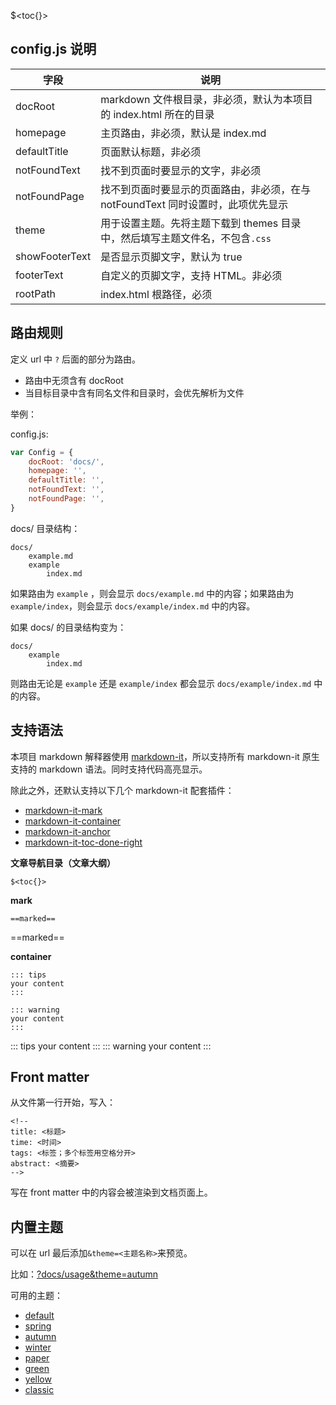 <!--
time: 2021-11-14
title: 详细说明
-->

$<toc{}>

## config.js 说明

| 字段 | 说明 |
|----|----|
| docRoot | markdown 文件根目录，非必须，默认为本项目的 index.html 所在的目录 |
| homepage | 主页路由，非必须，默认是 index.md |
| defaultTitle | 页面默认标题，非必须 |
| notFoundText | 找不到页面时要显示的文字，非必须 |
| notFoundPage | 找不到页面时要显示的页面路由，非必须，在与 notFoundText 同时设置时，此项优先显示 |
| theme | 用于设置主题。先将主题下载到 themes 目录中，然后填写主题文件名，不包含`.css` |
| showFooterText | 是否显示页脚文字，默认为 true |
| footerText | 自定义的页脚文字，支持 HTML。非必须 |
| rootPath | index.html 根路径，必须 |

## 路由规则

定义 url 中 `?` 后面的部分为路由。

- 路由中无须含有 docRoot
- 当目标目录中含有同名文件和目录时，会优先解析为文件

举例：

config.js:

```js
var Config = {
    docRoot: 'docs/',
    homepage: '',
    defaultTitle: '',
    notFoundText: '',
    notFoundPage: '',
}
```

docs/ 目录结构：

```
docs/
    example.md
    example
        index.md
```

如果路由为 `example` ，则会显示 `docs/example.md` 中的内容；如果路由为 `example/index`，则会显示 `docs/example/index.md` 中的内容。

如果 docs/ 的目录结构变为：

```
docs/
    example
        index.md
```
则路由无论是 `example` 还是 `example/index` 都会显示 `docs/example/index.md` 中的内容。

## 支持语法

本项目 markdown 解释器使用 [markdown-it](https://github.com/markdown-it/markdown-it)，所以支持所有 markdown-it 原生支持的 markdown 语法。同时支持代码高亮显示。

除此之外，还默认支持以下几个 markdown-it 配套插件：

- [markdown-it-mark](https://github.com/markdown-it/markdown-it-mark)
- [markdown-it-container](https://github.com/markdown-it/markdown-it-container)
- [markdown-it-anchor](https://github.com/valeriangalliat/markdown-it-anchor)
- [markdown-it-toc-done-right](https://github.com/nagaozen/markdown-it-toc-done-right)

**文章导航目录（文章大纲）**

```
$<toc{}>
```

**mark**

```
==marked==
```
==marked==

**container**

```
::: tips
your content
:::

::: warning
your content
:::
```
::: tips
your content
:::
::: warning
your content
:::

## Front matter

从文件第一行开始，写入：

```
<!--
title: <标题>
time: <时间>
tags: <标签；多个标签用空格分开>
abstract: <摘要>
-->
```

写在 front matter 中的内容会被渲染到文档页面上。

## 内置主题

可以在 url 最后添加`&theme=<主题名称>`来预览。

比如：[?docs/usage&theme=autumn](?docs/usage&theme=autumn)

可用的主题：
- [default](?docs/usage&theme=default)
- [spring](?docs/usage&theme=spring)
- [autumn](?docs/usage&theme=autumn)
- [winter](?docs/usage&theme=winter)
- [paper](?docs/usage&theme=paper)
- [green](?docs/usage&theme=green)
- [yellow](?docs/usage&theme=yellow)
- [classic](?docs/usage&theme=classic)

